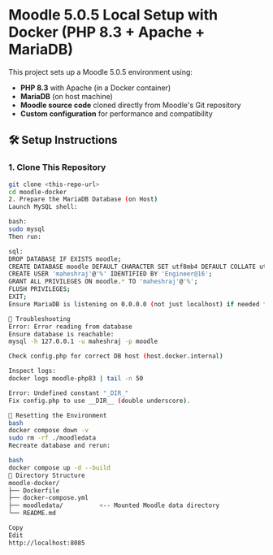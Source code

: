 # Moodle 5.0.5 Local Setup with Docker (PHP 8.3 + Apache + MariaDB)

This project sets up a Moodle 5.0.5 environment using:

- **PHP 8.3** with Apache (in a Docker container)
- **MariaDB** (on host machine)
- **Moodle source code** cloned directly from Moodle's Git repository
- **Custom configuration** for performance and compatibility

## 🛠️ Setup Instructions

### 1. Clone This Repository

```bash
git clone <this-repo-url>
cd moodle-docker
2. Prepare the MariaDB Database (on Host)
Launch MySQL shell:

bash:
sudo mysql
Then run:

sql:
DROP DATABASE IF EXISTS moodle;
CREATE DATABASE moodle DEFAULT CHARACTER SET utf8mb4 DEFAULT COLLATE utf8mb4_unicode_ci;
CREATE USER 'maheshraj'@'%' IDENTIFIED BY 'Engineer@16';
GRANT ALL PRIVILEGES ON moodle.* TO 'maheshraj'@'%';
FLUSH PRIVILEGES;
EXIT;
Ensure MariaDB is listening on 0.0.0.0 (not just localhost) if needed for container access.

🧠 Troubleshooting
Error: Error reading from database
Ensure database is reachable:
mysql -h 127.0.0.1 -u maheshraj -p moodle

Check config.php for correct DB host (host.docker.internal)

Inspect logs:
docker logs moodle-php83 | tail -n 50

Error: Undefined constant "_DIR_"
Fix config.php to use __DIR__ (double underscore).

🧹 Resetting the Environment
bash
docker compose down -v
sudo rm -rf ./moodledata
Recreate database and rerun:

bash
docker compose up -d --build
📁 Directory Structure
moodle-docker/
├── Dockerfile
├── docker-compose.yml
├── moodledata/          <-- Mounted Moodle data directory
└── README.md

Copy
Edit
http://localhost:8085
